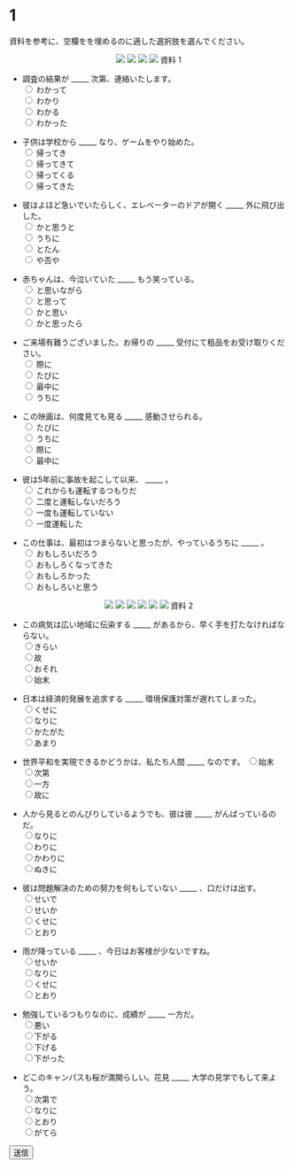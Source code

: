 
# 1

資料を参考に、空欄をを埋めるのに適した選択肢を選んでください。
<div align="center">
<img src="imgs/12_1.png" />  
<img src="imgs/12_2.png" />  
<img src="imgs/13_1.png" />  
<img src="imgs/13_2.png" />  
資料 1
</div>

- 調査の結果が \_\_\_\_\_ 次第、連絡いたします。  
<input type="radio" name="1" value="1"> わかって  
<input type="radio" name="1" value="2"> わかり  
<input type="radio" name="1" value="3"> わかる  
<input type="radio" name="1" value="4"> わかった  

- 子供は学校から \_\_\_\_\_  なり、ゲームをやり始めた。   
<input type="radio" name="2" value="1"> 帰ってき  
<input type="radio" name="2" value="2"> 帰ってきて  
<input type="radio" name="2" value="3"> 帰ってくる  
<input type="radio" name="2" value="4"> 帰ってきた  

- 彼はよほど急いでいたらしく、エレベーターのドアが開く \_\_\_\_\_ 外に飛び出した。   
<input type="radio" name="3" value="1"> かと思うと  
<input type="radio" name="3" value="2"> うちに  
<input type="radio" name="3" value="3"> とたん  
<input type="radio" name="3" value="4"> や否や  

- 赤ちゃんは、今泣いていた \_\_\_\_\_  もう笑っている。  
<input type="radio" name="4" value="1"> と思いながら  
<input type="radio" name="4" value="2"> と思って  
<input type="radio" name="4" value="3"> かと思い  
<input type="radio" name="4" value="4"> かと思ったら  


- ご来場有難うございました。お帰りの \_\_\_\_\_  受付にて粗品をお受け取りください。  
<input type="radio" name="5" value="1"> 際に  
<input type="radio" name="5" value="2"> たびに  
<input type="radio" name="5" value="3"> 最中に  
<input type="radio" name="5" value="4"> うちに  

- この映画は、何度見ても見る \_\_\_\_\_  感動させられる。  
<input type="radio" name="6" value="1"> たびに  
<input type="radio" name="6" value="2"> うちに  
<input type="radio" name="6" value="3"> 際に  
<input type="radio" name="6" value="4"> 最中に  

- 彼は5年前に事故を起こして以来、 \_\_\_\_\_ 。  
<input type="radio" name="7" value="1"> これからも運転するつもりだ  
<input type="radio" name="7" value="2"> 二度と運転しないだろう  
<input type="radio" name="7" value="3"> 一度も運転していない  
<input type="radio" name="7" value="4"> 一度運転した  

- この仕事は、最初はつまらないと思ったが、やっているうちに \_\_\_\_\_  。  
<input type="radio" name="8" value="1"> おもしろいだろう  
<input type="radio" name="8" value="2"> おもしろくなってきた  
<input type="radio" name="8" value="3"> おもしろかった  
<input type="radio" name="8" value="4"> おもしろいと思う  

<div align="center">
<img src="imgs/36_1.png" />  
<img src="imgs/36_2.png" />  
<img src="imgs/37_1.png" />  
<img src="imgs/37_1.png" />  
<img src="imgs/38_2.png" />  
<img src="imgs/38_2.png" />  
資料 2
</div>

- この病気は広い地域に伝染する \_\_\_\_\_ があるから、早く手を打たなければならない。  
<input type="radio" name="9" value="1">きらい     
<input type="radio" name="9" value="2">故  
<input type="radio" name="9" value="3">おそれ  
<input type="radio" name="9" value="4">始末  

- 日本は経済的発展を追求する \_\_\_\_\_ 環境保護対策が遅れてしまった。  
<input type="radio" name="a" value="1">くせに  
<input type="radio" name="a" value="2">なりに  
<input type="radio" name="a" value="3">かたがた  
<input type="radio" name="a" value="4">あまり   

- 世界平和を実現できるかどうかは、私たち人間 \_\_\_\_\_ なのです。
<input type="radio" name="b" value="1">始末  
<input type="radio" name="b" value="2">次第  
<input type="radio" name="b" value="3">一方  
<input type="radio" name="b" value="4">故に  

- 人から見るとのんびりしているようでも、彼は彼 \_\_\_\_\_ がんばっているのだ。  
<input type="radio" name="c" value="1">なりに  
<input type="radio" name="c" value="2">わりに   
<input type="radio" name="c" value="3">かわりに  
<input type="radio" name="c" value="4">ぬきに  

- 彼は問題解決のための努力を何もしていない \_\_\_\_\_ 、口だけは出す。  
<input type="radio" name="d" value="1">せいで  
<input type="radio" name="d" value="2">せいか  
<input type="radio" name="d" value="3">くせに  
<input type="radio" name="d" value="4">とおり  

- 雨が降っている \_\_\_\_\_ 、今日はお客様が少ないですね。  
<input type="radio" name="e" value="1">せいか  
<input type="radio" name="e" value="2">なりに  
<input type="radio" name="e" value="3">くせに  
<input type="radio" name="e" value="4">とおり  

- 勉強しているつもりなのに、成績が \_\_\_\_\_ 一方だ。  
<input type="radio" name="f" value="1">悪い  
<input type="radio" name="f" value="2">下がる  
<input type="radio" name="f" value="3">下げる  
<input type="radio" name="f" value="4">下がった  

- どこのキャンパスも桜が満開らしい。花見 \_\_\_\_\_ 大学の見学でもして来よう。  
<input type="radio" name="g" value="1">次第で  
<input type="radio" name="g" value="2">なりに  
<input type="radio" name="g" value="3">とおり  
<input type="radio" name="g" value="4">がてら  

<button type="button" onclick="location.href='./2'">送信</button>
